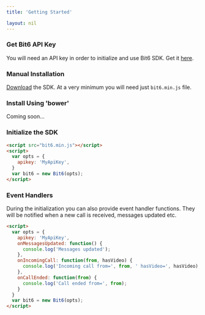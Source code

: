 ```yaml
---
title: 'Getting Started'

layout: nil
---
```


### Get Bit6 API Key
You will need an API key in order to initialize and use Bit6 SDK. Get it [here](http://bit6.com/contact/).

### Manual Installation

[Download](https://github.com/bit6/bit6-js-sdk/) the SDK. At a very minimum you will need just `bit6.min.js` file.

### Install Using 'bower'

Coming soon...

### Initialize the SDK

```html
<script src="bit6.min.js"></script>
<script>
  var opts = {
    apikey: 'MyApiKey',
  }
  var bit6 = new Bit6(opts);
</script>
```

### Event Handlers

During the initialization you can also provide event handler functions. They will be notified when a new call is received, messages updated etc.

```html
<script>
  var opts = {
    apikey: 'MyApiKey',
    onMessagesUpdated: function() {
      console.log('Messages updated');
    },
    onIncomingCall: function(from, hasVideo) {
      console.log('Incoming call from=', from, ' hasVideo=', hasVideo);
    },
    onCallEnded: function(from) {
      console.log('Call ended from=', from);
    }
  }
  var bit6 = new Bit6(opts);
</script>

```
